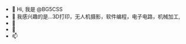 - 👋 Hi, 我是 @BG5CSS
- 👀 我感兴趣的是...3D打印，无人机摄影，软件编程，电子电路，机械加工,
- 🌱 
- 💞️ 
- 📫 

<!---
BG5CSS/BG5CSS is a ✨ special ✨ repository because its `README.md` (this file) appears on your GitHub profile.
You can click the Preview link to take a look at your changes.
--->
